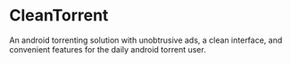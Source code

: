# CleanTorrent
An android torrenting solution with unobtrusive ads, a clean interface, and convenient features for the daily android torrent user.  
